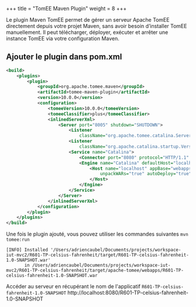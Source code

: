 +++
title = "TomEE Maven Plugin"
weight = 8
+++

Le plugin Maven TomEE permet de gérer un serveur Apache TomEE directement depuis votre projet Maven, sans avoir besoin d’installer TomEE manuellement. Il peut télécharger, déployer, exécuter et arrêter une instance TomEE via votre configuration Maven.

## Ajouter le plugin dans pom.xml

```xml
<build>
    <plugins>
        <plugin>
            <groupId>org.apache.tomee.maven</groupId>
            <artifactId>tomee-maven-plugin</artifactId>
            <version>10.0.0</version>
            <configuration>
                <tomeeVersion>10.0.0</tomeeVersion>
                <tomeeClassifier>plus</tomeeClassifier>
                <inlinedServerXml>
                    <Server port="8005" shutdown="SHUTDOWN">
                        <Listener
                            className="org.apache.tomee.catalina.ServerListener" />
                        <Listener
                            className="org.apache.catalina.startup.VersionLoggerListener" />
                        <Service name="Catalina">
                            <Connector port="8080" protocol="HTTP/1.1" />
                            <Engine name="Catalina" defaultHost="localhost">
                                <Host name="localhost" appBase="webapps"
                                    unpackWARs="true" autoDeploy="true">
                                </Host>
                            </Engine>
                        </Service>
                    </Server>
                </inlinedServerXml>
            </configuration>
        </plugin>
    </plugins>
</build>
```

Une fois le plugin ajouté, vous pouvez utiliser les commandes suivantes `mvn tomee:run`

```
[INFO] Installed '/Users/adriencaubel/Documents/projects/workspace-iut-mvc2/R601-TP-celsius-fahrenheit/target/R601-TP-celsius-fahrenheit-1.0-SNAPSHOT.war' 
       in /Users/adriencaubel/Documents/projects/workspace-iut-mvc2/R601-TP-celsius-fahrenheit/target/apache-tomee/webapps/R601-TP-celsius-fahrenheit-1.0-SNAPSHOT.war

```

Accéder au serveur en récupérant le nom de l'applicatif `R601-TP-celsius-fahrenheit-1.0-SNAPSHOT` http://localhost:8080/R601-TP-celsius-fahrenheit-1.0-SNAPSHOT